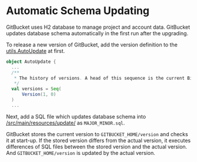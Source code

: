 Automatic Schema Updating
========

GitBucket uses H2 database to manage project and account data. GitBucket updates database schema automatically in the first run after the upgrading.

To release a new version of GitBucket, add the version definition to the [utils.AutoUpdate](https://github.com/takezoe/gitbucket/blob/master/src/main/scala/util/AutoUpdate.scala) at first.

```scala
object AutoUpdate {
  ...
  /**
   * The history of versions. A head of this sequence is the current BitBucket version.
   */
  val versions = Seq(
      Version(1, 0)
  )
  ...
```

Next, add a SQL file which updates database schema into [/src/main/resources/update/](https://github.com/takezoe/gitbucket/tree/master/src/main/resources/update) as ```MAJOR_MINOR.sql```.

GitBucket stores the current version to ```GITBUCKET_HOME/version``` and checks it at start-up. If the stored version differs from the actual version, it executes differences of SQL files between the stored version and the actual version. And ```GITBUCKET_HOME/version``` is updated by the actual version.